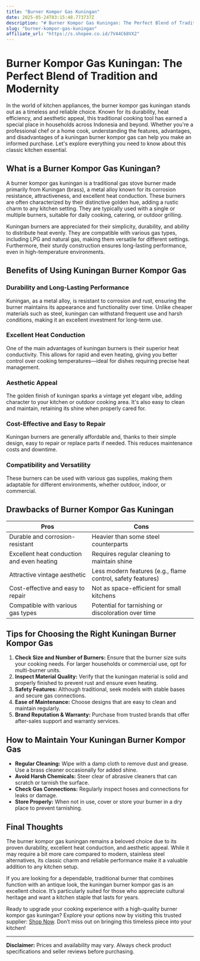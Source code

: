 ```yaml
---
title: "Burner Kompor Gas Kuningan"
date: 2025-05-24T03:15:48.773737Z
description: "# Burner Kompor Gas Kuningan: The Perfect Blend of Tradition and Modernity..."
slug: "burner-kompor-gas-kuningan"
affiliate_url: "https://s.shopee.co.id/7V44C68VX2"
---
```

# Burner Kompor Gas Kuningan: The Perfect Blend of Tradition and Modernity

In the world of kitchen appliances, the burner kompor gas kuningan stands out as a timeless and reliable choice. Known for its durability, heat efficiency, and aesthetic appeal, this traditional cooking tool has earned a special place in households across Indonesia and beyond. Whether you're a professional chef or a home cook, understanding the features, advantages, and disadvantages of a kuningan burner kompor gas can help you make an informed purchase. Let's explore everything you need to know about this classic kitchen essential.

## What is a Burner Kompor Gas Kuningan?

A burner kompor gas kuningan is a traditional gas stove burner made primarily from Kuningan (brass), a metal alloy known for its corrosion resistance, attractiveness, and excellent heat conduction. These burners are often characterized by their distinctive golden hue, adding a rustic charm to any kitchen setting. They are typically used with a single or multiple burners, suitable for daily cooking, catering, or outdoor grilling.

Kuningan burners are appreciated for their simplicity, durability, and ability to distribute heat evenly. They are compatible with various gas types, including LPG and natural gas, making them versatile for different settings. Furthermore, their sturdy construction ensures long-lasting performance, even in high-temperature environments.

## Benefits of Using Kuningan Burner Kompor Gas

### Durability and Long-Lasting Performance

Kuningan, as a metal alloy, is resistant to corrosion and rust, ensuring the burner maintains its appearance and functionality over time. Unlike cheaper materials such as steel, kuningan can withstand frequent use and harsh conditions, making it an excellent investment for long-term use.

### Excellent Heat Conduction

One of the main advantages of kuningan burners is their superior heat conductivity. This allows for rapid and even heating, giving you better control over cooking temperatures—ideal for dishes requiring precise heat management.

### Aesthetic Appeal

The golden finish of kuningan sparks a vintage yet elegant vibe, adding character to your kitchen or outdoor cooking area. It's also easy to clean and maintain, retaining its shine when properly cared for.

### Cost-Effective and Easy to Repair

Kuningan burners are generally affordable and, thanks to their simple design, easy to repair or replace parts if needed. This reduces maintenance costs and downtime.

### Compatibility and Versatility

These burners can be used with various gas supplies, making them adaptable for different environments, whether outdoor, indoor, or commercial.

## Drawbacks of Burner Kompor Gas Kuningan

| Pros | Cons |
|---------|------------------------|
| Durable and corrosion-resistant | Heavier than some steel counterparts |
| Excellent heat conduction and even heating | Requires regular cleaning to maintain shine |
| Attractive vintage aesthetic | Less modern features (e.g., flame control, safety features) |
| Cost-effective and easy to repair | Not as space-efficient for small kitchens |
| Compatible with various gas types | Potential for tarnishing or discoloration over time |

## Tips for Choosing the Right Kuningan Burner Kompor Gas

1. **Check Size and Number of Burners:** Ensure that the burner size suits your cooking needs. For larger households or commercial use, opt for multi-burner units.
2. **Inspect Material Quality:** Verify that the kuningan material is solid and properly finished to prevent rust and ensure even heating.
3. **Safety Features:** Although traditional, seek models with stable bases and secure gas connections.
4. **Ease of Maintenance:** Choose designs that are easy to clean and maintain regularly.
5. **Brand Reputation & Warranty:** Purchase from trusted brands that offer after-sales support and warranty services.

## How to Maintain Your Kuningan Burner Kompor Gas

- **Regular Cleaning:** Wipe with a damp cloth to remove dust and grease. Use a brass cleaner occasionally for added shine.
- **Avoid Harsh Chemicals:** Steer clear of abrasive cleaners that can scratch or tarnish the surface.
- **Check Gas Connections:** Regularly inspect hoses and connections for leaks or damage.
- **Store Properly:** When not in use, cover or store your burner in a dry place to prevent tarnishing.

## Final Thoughts

The burner kompor gas kuningan remains a beloved choice due to its proven durability, excellent heat conduction, and aesthetic appeal. While it may require a bit more care compared to modern, stainless steel alternatives, its classic charm and reliable performance make it a valuable addition to any kitchen setup.

If you are looking for a dependable, traditional burner that combines function with an antique look, the kuningan burner kompor gas is an excellent choice. It’s particularly suited for those who appreciate cultural heritage and want a kitchen staple that lasts for years.

Ready to upgrade your cooking experience with a high-quality burner kompor gas kuningan? Explore your options now by visiting this trusted supplier: [Shop Now](https://s.shopee.co.id/7V44C68VX2). Don’t miss out on bringing this timeless piece into your kitchen!

---

**Disclaimer:** Prices and availability may vary. Always check product specifications and seller reviews before purchasing.